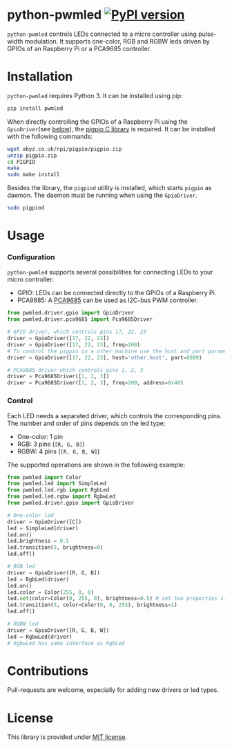 # python-pwmled [![PyPI version](https://badge.fury.io/py/pwmled.svg)](https://badge.fury.io/py/pwmled)

`python-pwmled` controls LEDs connected to a micro controller using pulse-width modulation. It supports one-color, RGB and RGBW leds driven by GPIOs of an Raspberry Pi or a PCA9685 controller.

# Installation
`python-pwmled` requires Python 3. It can be installed using pip:
```bash
pip install pwmled
```

When directly controlling the GPIOs of a Raspberry Pi using the `GpioDriver`(see [below](#configuration)), the [pigpio C library](https://github.com/joan2937/pigpio) is required. It can be installed with the following commands:
```bash
wget abyz.co.uk/rpi/pigpio/pigpio.zip
unzip pigpio.zip
cd PIGPIO
make
sudo make install
```
Besides the library, the `pigpiod` utility is installed, which starts `pigpio` as daemon. The daemon must be running when using the `GpioDriver`.
```bash
sudo pigpiod
```

# Usage
### Configuration
`python-pwmled` supports several possibilities for connecting LEDs to your micro controller:
- GPIO: LEDs can be connected directly to the GPIOs of a Raspberry Pi.
- PCA9885: A [PCA9685](https://cdn-shop.adafruit.com/datasheets/PCA9685.pdf) can be used as I2C-bus PWM controller.

```python
from pwmled.driver.gpio import GpioDriver
from pwmled.driver.pca9685 import Pca9685Driver

# GPIO driver, which controls pins 17, 22, 23
driver = GpioDriver([17, 22, 23])
driver = GpioDriver([17, 22, 23], freq=200)
# To control the pigpio on a other machine use the host and port parameter
driver = GpioDriver([17, 22, 23], host='other.host', port=8889)

# PCA9685 driver which controls pins 1, 2, 3
driver = Pca9685Driver([1, 2, 3])
driver = Pca9685Driver([1, 2, 3], freq=200, address=0x40)
```

### Control
Each LED needs a separated driver, which controls the corresponding pins. The number and order of pins depends on the led type:
- One-color: 1 pin
- RGB: 3 pins (`[R, G, B]`)
- RGBW: 4 pins (`[R, G, B, W]`)

The supported operations are shown in the following example:

```python
from pwmled import Color
from pwmled.led import SimpleLed
from pwmled.led.rgb import RgbLed
from pwmled.led.rgbw import RgbwLed
from pwmled.driver.gpio import GpioDriver

# One-color led
driver = GpioDriver([C])
led = SimpleLed(driver)
led.on()
led.brightness = 0.5
led.transition(5, brightness=0)
led.off()

# RGB led
driver = GpioDriver([R, G, B])
led = RgbLed(driver)
led.on()
led.color = Color(255, 0, 0)
led.set(color=Color(0, 255, 0), brightness=0.5) # set two properties simultaneously
led.transition(5, color=Color(0, 0, 255), brightness=1)
led.off()

# RGBW led
driver = GpioDriver([R, G, B, W])
led = RgbwLed(driver)
# RgbwLed has same interface as RgbLed
```

# Contributions
Pull-requests are welcome, especially for adding new drivers or led types.

# License
This library is provided under [MIT license](https://raw.githubusercontent.com/soldag/python-pwmled/master/LICENSE.md).
